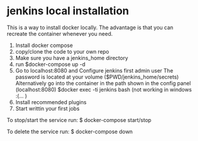 # jenkins local installation
This is a way to install docker locally. The advantage is that you can recreate the container whenever you need.

1. Install docker compose
2. copy/clone the code to your own repo
3. Make sure you have a jenkins_home directory
4. run $docker-compose up -d
5. Go to localhost:8080 and Configure jenkins first admin user
   The password is located at your volume ($PWD/jenkins_home/secrets)
   Alternatively go into the container in the path shown in the config panel (localhost:8080)
   $docker exec -ti jenkins bash (not working in windows :(... )
6. Install recommended plugins
7. Start writtin your first jobs

To stop/start the service run:
$ docker-compose start/stop

To delete the service run:
$ docker-compose down
